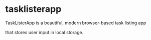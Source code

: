 # tasklisterapp
TaskListerApp is a beautiful, modern browser-based task listing app



that stores user input in local storage.
